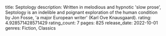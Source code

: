 title: Septology
description: Written in melodious and hypnotic 'slow prose', Septology is an indelible and poignant exploration of the human condition by Jon Fosse, 'a major European writer' (Karl Ove Knausgaard).
rating: 4.928571428571429
rating_count: 7
pages: 825
release_date: 2022-10-01
genres: Fiction, Classics